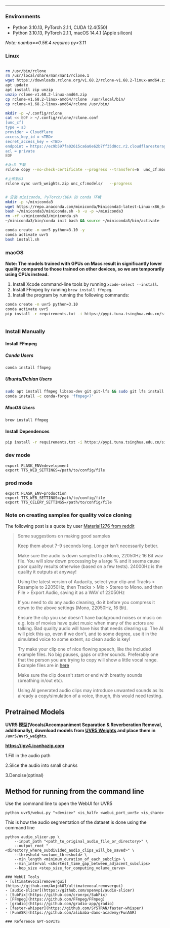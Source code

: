 
---

### Environments

- Python 3.10.13, PyTorch 2.1.1, CUDA 12.4(550)
- Python 3.10.13, PyTorch 2.1.1, macOS 14.4.1 (Apple silicon)

_Note: numba==0.56.4 requires py<3.11_

### Linux
```bash

rm /usr/bin/rclone
rm /usr/local/share/man/man1/rclone.1
wget https://downloads.rclone.org/v1.68.2/rclone-v1.68.2-linux-amd64.zip
apt update 
apt install zip unzip 
unzip rclone-v1.68.2-linux-amd64.zip
cp rclone-v1.68.2-linux-amd64/rclone  /usr/local/bin/
cp rclone-v1.68.2-linux-amd64/rclone /usr/bin/

mkdir -p ~/.config/rclone
cat << EOF > ~/.config/rclone/rclone.conf
[unc_cf]
type = s3
provider = Cloudflare
access_key_id = <TBD>
secret_access_key = <TBD>
endpoint = https://ec9b597fa02615ca6a0e62b7ff35d0cc.r2.cloudflarestorage.com
acl = private
EOF

#从s3 下载
rclone copy --no-check-certificate --progress --transfers=6  unc_cf:models/uvr5_weights.zip  ./

#上传到s3
rclone sync uvr5_weights.zip unc_cf:models/   --progress


# 安装 miniconda, PyTorch/CUDA 的 conda 环境
mkdir -p ~/miniconda3
wget https://repo.anaconda.com/miniconda/Miniconda3-latest-Linux-x86_64.sh -O ~/miniconda3/miniconda.sh
bash ~/miniconda3/miniconda.sh -b -u -p ~/miniconda3
rm -rf ~/miniconda3/miniconda.sh
~/miniconda3/bin/conda init bash && source ~/miniconda3/bin/activate

conda create -n uvr5 python=3.10 -y
conda activate uvr5
bash install.sh
```

### macOS

**Note: The models trained with GPUs on Macs result in significantly lower quality compared to those trained on other devices, so we are temporarily using CPUs instead.**

1. Install Xcode command-line tools by running `xcode-select --install`.
2. Install FFmpeg by running `brew install ffmpeg`.
3. Install the program by running the following commands:

```bash
conda create -n uvr5 python=3.10
conda activate uvr5
pip install -r requirements.txt -i https://pypi.tuna.tsinghua.edu.cn/simple
 
```

### Install Manually

#### Install FFmpeg

##### Conda Users

```bash
conda install ffmpeg
```

##### Ubuntu/Debian Users

```bash
sudo apt install ffmpeg libsox-dev git git-lfs && sudo git lfs install
conda install -c conda-forge 'ffmpeg<7'
```

##### MacOS Users
```bash
brew install ffmpeg
```

#### Install Dependences

```bash
pip install -r requirements.txt -i https://pypi.tuna.tsinghua.edu.cn/simple

```

### dev mode
```shell
export FLASK_ENV=development
export TTS_WEB_SETTINGS=/path/to/config/file
```
### prod mode

```shell
export FLASK_ENV=production
export TTS_WEB_SETTINGS=/path/to/config/file
export TTS_CELERY_SETTINGS=/path/to/config/file
```

### Note on creating samples for quality voice cloning

The following post is a quote by user [Material1276 from reddit](https://www.reddit.com/r/Oobabooga/comments/1807tsl/comment/ka5l8w9/?share_id=_5hh4KJTXrEOSP0hR0hCK&utm_content=2&utm_medium=android_app&utm_name=androidcss&utm_source=share&utm_term=1)

> Some suggestions on making good samples
>
> Keep them about 7-9 seconds long. Longer isn't necessarily better.
>
> Make sure the audio is down sampled to a Mono, 22050Hz 16 Bit wav file. You will slow down processing by a large % and it seems cause poor quality results otherwise (based on a few tests). 24000Hz is the quality it outputs at anyway!
>
> Using the latest version of Audacity, select your clip and Tracks > Resample to 22050Hz, then Tracks > Mix > Stereo to Mono. and then File > Export Audio, saving it as a WAV of 22050Hz
>
> If you need to do any audio cleaning, do it before you compress it down to the above settings (Mono, 22050Hz, 16 Bit).
>
> Ensure the clip you use doesn't have background noises or music on e.g. lots of movies have quiet music when many of the actors are talking. Bad quality audio will have hiss that needs clearing up. The AI will pick this up, even if we don't, and to some degree, use it in the simulated voice to some extent, so clean audio is key!
>
> Try make your clip one of nice flowing speech, like the included example files. No big pauses, gaps or other sounds. Preferably one that the person you are trying to copy will show a little vocal range. Example files are in [here](https://github.com/oobabooga/text-generation-webui/tree/main/extensions/coqui_tts/voices)
>
> Make sure the clip doesn't start or end with breathy sounds (breathing in/out etc).
>
> Using AI generated audio clips may introduce unwanted sounds as its already a copy/simulation of a voice, though, this would need testing.

## Pretrained Models
**UVR5 模型(Vocals/Accompaniment Separation & Reverberation Removal, additionally), download models from [UVR5 Weights](https://huggingface.co/Delik/uvr5_weights) and place them in `/uvr5/uvr5_weights`.**

**https://ipv4.icanhazip.com**

1.Fill in the audio path

2.Slice the audio into small chunks

3.Denoise(optinal)

## Method for running from the command line
Use the command line to open the WebUI for UVR5
```
python uvr5/webui.py "<device>" <is_half> <webui_port_uvr5> <is_share>
```
<!-- If you can't open a browser, follow the format below for UVR processing,This is using mdxnet for audio processing
```
python mdxnet.py --model --input_root --output_vocal --output_ins --agg_level --format --device --is_half_precision
``` -->
This is how the audio segmentation of the dataset is done using the command line
```
python audio_slicer.py \
    --input_path "<path_to_original_audio_file_or_directory>" \
    --output_root "<directory_where_subdivided_audio_clips_will_be_saved>" \
    --threshold <volume_threshold> \
    --min_length <minimum_duration_of_each_subclip> \
    --min_interval <shortest_time_gap_between_adjacent_subclips> 
    --hop_size <step_size_for_computing_volume_curve>

### WebUI Tools
- [ultimatevocalremovergui](https://github.com/Anjok07/ultimatevocalremovergui)
- [audio-slicer](https://github.com/openvpi/audio-slicer)
- [SubFix](https://github.com/cronrpc/SubFix)
- [FFmpeg](https://github.com/FFmpeg/FFmpeg)
- [gradio](https://github.com/gradio-app/gradio)
- [faster-whisper](https://github.com/SYSTRAN/faster-whisper)
- [FunASR](https://github.com/alibaba-damo-academy/FunASR)

### Reference GPT-SoVITS
